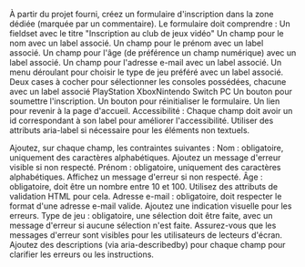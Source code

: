 À partir du projet fourni, créez un formulaire d'inscription dans la zone dédiée
(marquée par un commentaire).
Le formulaire doit comprendre :
Un fieldset avec le titre "Inscription au club de jeux vidéo"
Un champ pour le nom avec un label associé.
Un champ pour le prénom avec un label associé.
Un champ pour l'âge (de préférence un champ numérique) avec un label
associé.
Un champ pour l'adresse e-mail avec un label associé.
Un menu déroulant pour choisir le type de jeu préféré avec un label
associé.
Deux cases à cocher pour sélectionner les consoles possédées, chacune
avec un label associé
PlayStation
XboxNintendo Switch
PC
Un bouton pour soumettre l'inscription.
Un bouton pour réinitialiser le formulaire.
Un lien pour revenir à la page d'accueil.
Accessibilité :
Chaque champ doit avoir un id correspondant à son label pour améliorer
l'accessibilité.
Utiliser des attributs aria-label si nécessaire pour les éléments non textuels.

Ajoutez, sur chaque champ, les contraintes suivantes :
Nom : obligatoire, uniquement des caractères alphabétiques. Ajoutez un
message d'erreur visible si non respecté.
Prénom : obligatoire, uniquement des caractères alphabétiques. Affichez
un message d'erreur si non respecté.
Âge : obligatoire, doit être un nombre entre 10 et 100. Utilisez des attributs
de validation HTML pour cela.
Adresse e-mail : obligatoire, doit respecter le format d'une adresse e-mail
valide. Ajoutez une indication visuelle pour les erreurs.
Type de jeu : obligatoire, une sélection doit être faite, avec un message
d'erreur si aucune sélection n'est faite.
Assurez-vous que les messages d'erreur sont visibles pour les utilisateurs de
lecteurs d'écran.
Ajoutez des descriptions (via aria-describedby) pour chaque champ pour
clarifier les erreurs ou les instructions.
